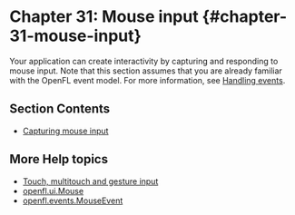 # Chapter 31: Mouse input {#chapter-31-mouse-input}

Your application can create interactivity by capturing and responding to mouse
input. Note that this section assumes that you are already familiar with the
OpenFL event model. For more information, see
[Handling events](../handling-events/README.md).

<!-- TODO: uncomment when this is adapted for OpenFL
For information on discovering what kind of mouse support is available (such as
persistent cursor, stylus or touch input) during runtime, see
[Discovering input types](../basics-of-user-interaction.md#discovering-input-types).-->

## Section Contents

- [Capturing mouse input](./capturing-mouse-input.md)

<!-- TODO: uncomment when this is adapted for OpenFL
- [Mouse input example: WordSearch](./mouse-input-example-word-search.md)-->

## More Help topics

- [Touch, multitouch and gesture input](../touch-multitouch-and-gesture-input/index.md)
- [openfl.ui.Mouse](https://api.openfl.org/openfl/ui/Mouse.html)
- [openfl.events.MouseEvent](https://api.openfl.org/openfl/events/MouseEvent.html)
